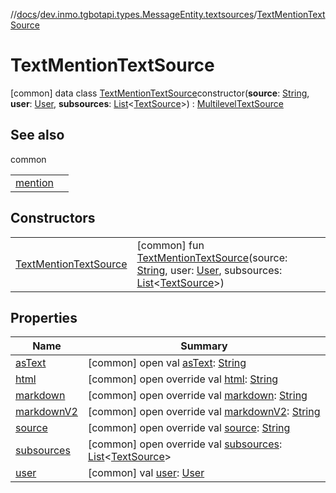 //[docs](../../../index.md)/[dev.inmo.tgbotapi.types.MessageEntity.textsources](../index.md)/[TextMentionTextSource](index.md)



# TextMentionTextSource  
 [common] data class [TextMentionTextSource](index.md)constructor(**source**: [String](https://kotlinlang.org/api/latest/jvm/stdlib/kotlin/-string/index.html), **user**: [User](../../dev.inmo.tgbotapi.types/-user/index.md), **subsources**: [List](https://kotlinlang.org/api/latest/jvm/stdlib/kotlin.collections/-list/index.html)<[TextSource](../../dev.inmo.tgbotapi.CommonAbstracts/-text-source/index.md)>) : [MultilevelTextSource](../../dev.inmo.tgbotapi.CommonAbstracts/-multilevel-text-source/index.md)   


## See also  
  
common  
  
| | |
|---|---|
| <a name="dev.inmo.tgbotapi.types.MessageEntity.textsources/TextMentionTextSource///PointingToDeclaration/"></a>[mention](../mention.md)| <a name="dev.inmo.tgbotapi.types.MessageEntity.textsources/TextMentionTextSource///PointingToDeclaration/"></a>|
  


## Constructors  
  
| | |
|---|---|
| <a name="dev.inmo.tgbotapi.types.MessageEntity.textsources/TextMentionTextSource/TextMentionTextSource/#kotlin.String#dev.inmo.tgbotapi.types.User#kotlin.collections.List[dev.inmo.tgbotapi.CommonAbstracts.TextSource]/PointingToDeclaration/"></a>[TextMentionTextSource](-text-mention-text-source.md)| <a name="dev.inmo.tgbotapi.types.MessageEntity.textsources/TextMentionTextSource/TextMentionTextSource/#kotlin.String#dev.inmo.tgbotapi.types.User#kotlin.collections.List[dev.inmo.tgbotapi.CommonAbstracts.TextSource]/PointingToDeclaration/"></a> [common] fun [TextMentionTextSource](-text-mention-text-source.md)(source: [String](https://kotlinlang.org/api/latest/jvm/stdlib/kotlin/-string/index.html), user: [User](../../dev.inmo.tgbotapi.types/-user/index.md), subsources: [List](https://kotlinlang.org/api/latest/jvm/stdlib/kotlin.collections/-list/index.html)<[TextSource](../../dev.inmo.tgbotapi.CommonAbstracts/-text-source/index.md)>)   <br>|


## Properties  
  
|  Name |  Summary | 
|---|---|
| <a name="dev.inmo.tgbotapi.types.MessageEntity.textsources/TextMentionTextSource/asText/#/PointingToDeclaration/"></a>[asText](index.md#%5Bdev.inmo.tgbotapi.types.MessageEntity.textsources%2FTextMentionTextSource%2FasText%2F%23%2FPointingToDeclaration%2F%5D%2FProperties%2F625018081)| <a name="dev.inmo.tgbotapi.types.MessageEntity.textsources/TextMentionTextSource/asText/#/PointingToDeclaration/"></a> [common] open val [asText](index.md#%5Bdev.inmo.tgbotapi.types.MessageEntity.textsources%2FTextMentionTextSource%2FasText%2F%23%2FPointingToDeclaration%2F%5D%2FProperties%2F625018081): [String](https://kotlinlang.org/api/latest/jvm/stdlib/kotlin/-string/index.html)   <br>|
| <a name="dev.inmo.tgbotapi.types.MessageEntity.textsources/TextMentionTextSource/html/#/PointingToDeclaration/"></a>[html](html.md)| <a name="dev.inmo.tgbotapi.types.MessageEntity.textsources/TextMentionTextSource/html/#/PointingToDeclaration/"></a> [common] open override val [html](html.md): [String](https://kotlinlang.org/api/latest/jvm/stdlib/kotlin/-string/index.html)   <br>|
| <a name="dev.inmo.tgbotapi.types.MessageEntity.textsources/TextMentionTextSource/markdown/#/PointingToDeclaration/"></a>[markdown](markdown.md)| <a name="dev.inmo.tgbotapi.types.MessageEntity.textsources/TextMentionTextSource/markdown/#/PointingToDeclaration/"></a> [common] open override val [markdown](markdown.md): [String](https://kotlinlang.org/api/latest/jvm/stdlib/kotlin/-string/index.html)   <br>|
| <a name="dev.inmo.tgbotapi.types.MessageEntity.textsources/TextMentionTextSource/markdownV2/#/PointingToDeclaration/"></a>[markdownV2](markdown-v2.md)| <a name="dev.inmo.tgbotapi.types.MessageEntity.textsources/TextMentionTextSource/markdownV2/#/PointingToDeclaration/"></a> [common] open override val [markdownV2](markdown-v2.md): [String](https://kotlinlang.org/api/latest/jvm/stdlib/kotlin/-string/index.html)   <br>|
| <a name="dev.inmo.tgbotapi.types.MessageEntity.textsources/TextMentionTextSource/source/#/PointingToDeclaration/"></a>[source](source.md)| <a name="dev.inmo.tgbotapi.types.MessageEntity.textsources/TextMentionTextSource/source/#/PointingToDeclaration/"></a> [common] open override val [source](source.md): [String](https://kotlinlang.org/api/latest/jvm/stdlib/kotlin/-string/index.html)   <br>|
| <a name="dev.inmo.tgbotapi.types.MessageEntity.textsources/TextMentionTextSource/subsources/#/PointingToDeclaration/"></a>[subsources](subsources.md)| <a name="dev.inmo.tgbotapi.types.MessageEntity.textsources/TextMentionTextSource/subsources/#/PointingToDeclaration/"></a> [common] open override val [subsources](subsources.md): [List](https://kotlinlang.org/api/latest/jvm/stdlib/kotlin.collections/-list/index.html)<[TextSource](../../dev.inmo.tgbotapi.CommonAbstracts/-text-source/index.md)>   <br>|
| <a name="dev.inmo.tgbotapi.types.MessageEntity.textsources/TextMentionTextSource/user/#/PointingToDeclaration/"></a>[user](user.md)| <a name="dev.inmo.tgbotapi.types.MessageEntity.textsources/TextMentionTextSource/user/#/PointingToDeclaration/"></a> [common] val [user](user.md): [User](../../dev.inmo.tgbotapi.types/-user/index.md)   <br>|

